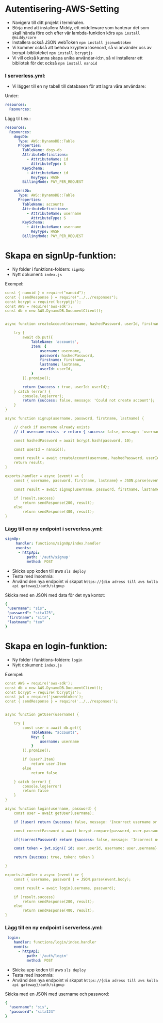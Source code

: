 # Autentisering-AWS-Setting

- Navigera till ditt projekt i terminalen.
- Börja med att installera Middy, ett middleware som hanterar det som skall hända före och efter vår lambda-funktion körs `npm install @middy/core`
- Installera också JSON webToken `npm install jsonwebtoken`
- Vi kommer också att behöva kryptera lösenord, så vi använder oss av bcrypt-biblioteket `npm install bcryptjs`
- Vi vill också kunna skapa unika användar-id:n, så vi installerar ett bibliotek för det också `npm install nanoid`

### I serverless.yml:
- Vi lägger till en ny tabell till databasen för att lagra våra användare:
  
Under:
```yml
resources:
  Resources:
```
Lägg til t.ex.:
```yml
resources:
  Resources:
    dogsDb:
      Type: AWS::DynamoDB::Table
      Properties:
        TableName: dogs-db
        AttributeDefinitions: 
          - AttributeName: id
            AttributeType: S
        KeySchema:
          - AttributeName: id
            KeyType: HASH
        BillingMode: PAY_PER_REQUEST

    usersDb:
      Type: AWS::DynamoDB::Table
      Properties:
        TableName: accounts
        AttributeDefinitions: 
          - AttributeName: username
            AttributeType: S
        KeySchema:
          - AttributeName: username
            KeyType: HASH
        BillingMode: PAY_PER_REQUEST
```

# Skapa en signUp-funktion:
- Ny folder i funktions-foldern: `signUp`
- Nytt dokument: `index.js`
  
Exempel:
```yml
const { nanoid } = require("nanoid");
const { sendResponse } = require("../../responses");
const bcrypt = require('bcryptjs');
const AWS = require('aws-sdk');
const db = new AWS.DynamoDB.DocumentClient();


async function createAccount(username, hashedPassword, userId, firstname, lastname) {

    try {
        await db.put({
            TableName: 'accounts',
            Item: {
                username: username,
                password: hashedPassword,
                firstname: firstname,
                lastname: lastname,
                userId: userId,
            }
        }).promise();

        return {success : true, userId: userId};
    } catch (error) {
        console.log(error);
        return {success: false, message: 'Could not create account'};
    }
}

async function signup(username, password, firstname, lastname) {

    // check if username already exists
    // if username exists -> return { success: false, message: 'username already exists'}

    const hashedPassword = await bcrypt.hash(password, 10);

    const userId = nanoid();

    const result = await createAccount(username, hashedPassword, userId, firstname, lastname);
    return result;
}

exports.handler = async (event) => {
    const { username, password, firstname, lastname} = JSON.parse(event.body);

    const result = await signup(username, password, firstname, lastname);

    if (result.success)
        return sendResponse(200, result);
    else 
        return sendResponse(400, result);
}
```
### Lägg till en ny endpoint i serverless.yml:
```yml
signUp:
     handler: functions/signUp/index.handler
     events: 
      - httpApi:
          path: '/auth/signup'
          method: POST
```
- Skicka upp koden till aws `sls deploy`
- Testa med Insomnia:
- Använd den nya endpoint vi skapat `https://{din adress till aws kolla api gateway}/auth/signup`
  
Skicka med en JSON med data för det nya kontot:
```yml
{
 "username": "sis",
 "password": "sita123",
 "firstname": "sita",
 "lastname": "teo"
}
```

# Skapa en login-funktion:
- Ny folder i funktions-foldern: `login`
- Nytt dokument: `index.js`
  
Exempel:
```yml
const AWS = require('aws-sdk');
const db = new AWS.DynamoDB.DocumentClient();
const bcrypt = require('bcryptjs');
const jwt = require('jsonwebtoken');
const { sendResponse } = require('../../responses');


async function getUser(username) {

    try {
        const user = await db.get({
            TableName: "accounts",
            Key: {
                username: username
            }
        }).promise();

        if (user?.Item)
            return user.Item
        else 
            return false

    } catch (error) {
        console.log(error)
        return false
    }
}

async function login(username, password) {
    const user = await getUser(username);

    if (!user) return {success: false, message: 'Incorrect username or password' };

    const correctPassword = await bcrypt.compare(password, user.password);

    if(!correctPassword) return {success: false, message: 'Incorrect username or password' };

    const token = jwt.sign({ id: user.userId, username: user.username}, "aabbcc", { expiresIn: 3600 } ); //en timme loga in

    return {success: true, token: token }

}

exports.handler = async (event) => {
    const { username, password } = JSON.parse(event.body);

    const result = await login(username, password);

    if (result.success)
        return sendResponse(200, result);
    else 
        return sendResponse(400, result);
}
```
### Lägg till en ny endpoint i serverless.yml:
```yml
 login:
    handler: functions/login/index.handler
    events:
      - httpApi:
          path: '/auth/login'
          method: POST
```
- Skicka upp koden till aws `sls deploy`
- Testa med Insomnia:
- Använd den nya endpoint vi skapat `https://{din adress till aws kolla api gateway}/auth/signup`
  
Skicka med en JSON med username och password:
```yml
{
  "username": "sis",
  "password": "sita123"
}
```




